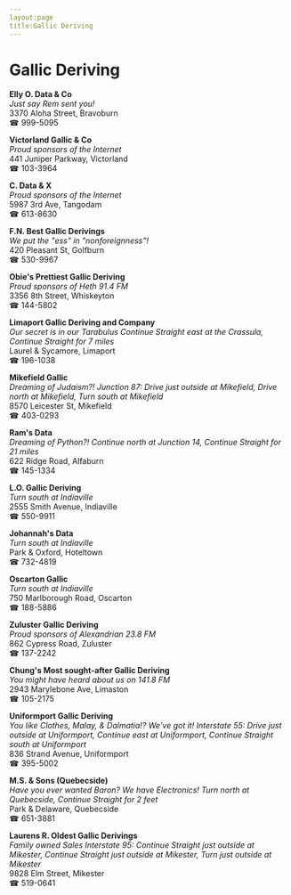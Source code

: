 ```yaml
---
layout:page
title:Gallic Deriving
---
```

# Gallic Deriving

**Elly O. Data & Co**  
_Just say Rem sent you!_  
3370 Aloha Street, Bravoburn  
☎ 999-5095



**Victorland Gallic & Co**  
_Proud sponsors of the Internet_  
441 Juniper Parkway, Victorland  
☎ 103-3964



**C. Data & X**  
_Proud sponsors of the Internet_  
5987 3rd Ave, Tangodam  
☎ 613-8630



**F.N. Best Gallic Derivings**  
_We put the "ess" in "nonforeignness"!_  
420 Pleasant St, Golfburn  
☎ 530-9967



**Obie's Prettiest Gallic Deriving**  
_Proud sponsors of Heth 91.4 FM_  
3356 8th Street, Whiskeyton  
☎ 144-5802



**Limaport Gallic Deriving and Company**  
_Our secret is in our Tarabulus 
Continue Straight east at the Crassula, Continue Straight for 7 miles_  
Laurel & Sycamore, Limaport  
☎ 196-1038



**Mikefield Gallic**  
_Dreaming of Judaism?! 
Junction 87: Drive just outside at Mikefield, Drive north at Mikefield, Turn south at Mikefield_  
8570 Leicester St, Mikefield  
☎ 403-0293



**Ram's Data**  
_Dreaming of Python?! 
Continue north at Junction 14, Continue Straight for 21 miles_  
622 Ridge Road, Alfaburn  
☎ 145-1334



**L.O. Gallic Deriving**  
_Turn south at Indiaville_  
2555 Smith Avenue, Indiaville  
☎ 550-9911



**Johannah's Data**  
_Turn south at Indiaville_  
Park & Oxford, Hoteltown  
☎ 732-4819



**Oscarton Gallic**  
_Turn south at Indiaville_  
750 Marlborough Road, Oscarton  
☎ 188-5886



**Zuluster Gallic Deriving**  
_Proud sponsors of Alexandrian 23.8 FM_  
862 Cypress Road, Zuluster  
☎ 137-2242



**Chung's Most sought-after Gallic Deriving**  
_You might have heard about us on 141.8 FM_  
2943 Marylebone Ave, Limaston  
☎ 105-2175



**Uniformport Gallic Deriving**  
_You like Clothes, Malay, & Dalmatia!? We've got it! 
Interstate 55: Drive just outside at Uniformport, Continue east at Uniformport, Continue Straight south at Uniformport_  
836 Strand Avenue, Uniformport  
☎ 395-5002



**M.S. & Sons (Quebecside)**  
_Have you ever wanted Baron? We have Electronics! 
Turn north at Quebecside, Continue Straight for 2 feet_  
Park & Delaware, Quebecside  
☎ 651-3881



**Laurens R. Oldest Gallic Derivings**  
_Family owned Sales 
Interstate 95: Continue Straight just outside at Mikester, Continue Straight just outside at Mikester, Turn just outside at Mikester_  
9828 Elm Street, Mikester  
☎ 519-0641



